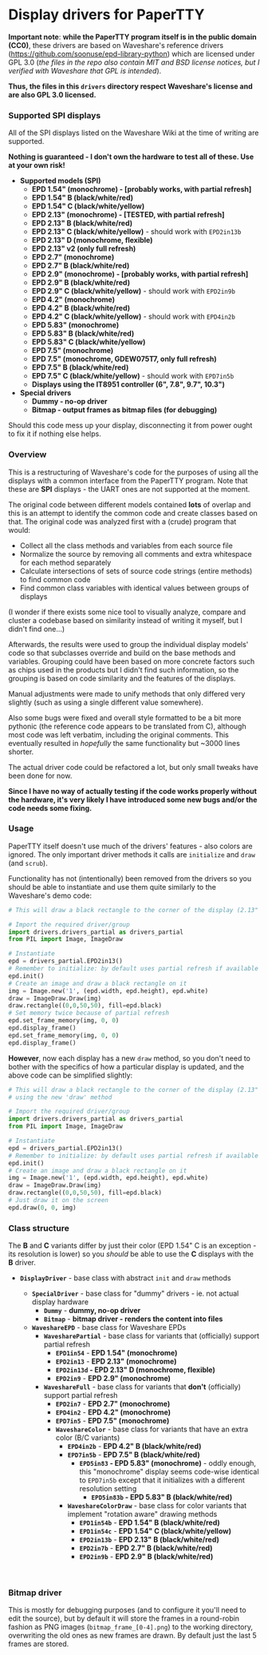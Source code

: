 # Display drivers for PaperTTY

**Important note**: **while the PaperTTY program itself is in the public domain (CC0)**, these drivers are based on Waveshare's reference drivers (https://github.com/soonuse/epd-library-python) which are licensed under GPL 3.0 (*the files in the repo also contain MIT and BSD license notices, but I verified with Waveshare that GPL is intended*).

**Thus, the files in this `drivers` directory respect Waveshare's license and are also GPL 3.0 licensed.**

### Supported SPI displays

All of the SPI displays listed on the Waveshare Wiki at the time of writing are supported.

**Nothing is guaranteed - I don't own the hardware to test all of these. Use at your own risk!**

- **Supported models (SPI)**
  - **EPD 1.54" (monochrome) - [probably works, with partial refresh]**
  - **EPD 1.54" B (black/white/red)**
  - **EPD 1.54" C (black/white/yellow)**
  - **EPD 2.13" (monochrome) - [TESTED, with partial refresh]** 
  - **EPD 2.13" B (black/white/red)**
  - **EPD 2.13" C (black/white/yellow)** - should work with `EPD2in13b`
  - **EPD 2.13" D (monochrome, flexible)**
  - **EPD 2.13" v2 (only full refresh)**
  - **EPD 2.7" (monochrome)**
  - **EPD 2.7" B (black/white/red)**
  - **EPD 2.9" (monochrome) - [probably works, with partial refresh]**
  - **EPD 2.9" B (black/white/red)**
  - **EPD 2.9" C (black/white/yellow)** - should work with `EPD2in9b`
  - **EPD 4.2" (monochrome)**
  - **EPD 4.2" B (black/white/red)**
  - **EPD 4.2" C (black/white/yellow)** - should work with `EPD4in2b`
  - **EPD 5.83" (monochrome)**
  - **EPD 5.83" B (black/white/red)**
  - **EPD 5.83" C (black/white/yellow)**
  - **EPD 7.5" (monochrome)**
  - **EPD 7.5" (monochrome, GDEW075T7, only full refresh)**
  - **EPD 7.5" B (black/white/red)**
  - **EPD 7.5" C (black/white/yellow)** - should work with `EPD7in5b`
  - **Displays using the IT8951 controller (6", 7.8", 9.7", 10.3")**
- **Special drivers**
  - **Dummy - no-op driver**
  - **Bitmap - output frames as bitmap files (for debugging)**

Should this code mess up your display, disconnecting it from power ought to fix it if nothing else helps.

### Overview

This is a restructuring of Waveshare's code for the purposes of using all the displays with a common interface from the PaperTTY program. Note that these are **SPI** displays - the UART ones are not supported at the moment.

The original code between different models contained **lots** of overlap and this is an attempt to identify the common code and create classes based on that. The original code was analyzed first with a (crude) program that would:

- Collect all the class methods and variables from each source file
- Normalize the source by removing all comments and extra whitespace for each method separately
- Calculate intersections of sets of source code strings (entire methods) to find common code
- Find common class variables with identical values between groups of displays

(I wonder if there exists some nice tool to visually analyze, compare and cluster a codebase based on similarity instead of writing it myself, but I didn't find one...)

Afterwards, the results were used to group the individual display models' code so that subclasses override and build on the base methods and variables. Grouping could have been based on more concrete factors such as chips used in the products but I didn't find such information, so the grouping is based on code similarity and the features of the displays.

Manual adjustments were made to unify methods that only differed very slightly (such as using a single different value somewhere).

Also some bugs were fixed and overall style formatted to be a bit more pythonic (the reference code appears to be translated from C), although most code was left verbatim, including the original comments. This eventually resulted in *hopefully* the same functionality but ~3000 lines shorter.

The actual driver code could be refactored a lot, but only small tweaks have been done for now.

**Since I have no way of actually testing if the code works properly without the hardware, it's very likely I have introduced some new bugs and/or the code needs some fixing.**

### Usage

PaperTTY itself doesn't use much of the drivers' features - also colors are ignored. The only important driver methods it calls are `initialize` and `draw` (and `scrub`).

Functionality has not (intentionally) been removed from the drivers so you should be able to instantiate and use them quite similarly to the Waveshare's demo code:

```python
# This will draw a black rectangle to the corner of the display (2.13" B/W)

# Import the required driver/group
import drivers.drivers_partial as drivers_partial
from PIL import Image, ImageDraw

# Instantiate
epd = drivers_partial.EPD2in13()
# Remember to initialize: by default uses partial refresh if available
epd.init()
# Create an image and draw a black rectangle on it
img = Image.new('1', (epd.width, epd.height), epd.white)
draw = ImageDraw.Draw(img)
draw.rectangle((0,0,50,50), fill=epd.black)
# Set memory twice because of partial refresh
epd.set_frame_memory(img, 0, 0)
epd.display_frame()
epd.set_frame_memory(img, 0, 0)
epd.display_frame()
```

**However**, now each display has a new `draw` method, so you don't need to bother with the specifics of how a particular display is updated, and the above code can be simplified slightly:

```python
# This will draw a black rectangle to the corner of the display (2.13" B/W),
# using the new 'draw' method

# Import the required driver/group
import drivers.drivers_partial as drivers_partial
from PIL import Image, ImageDraw

# Instantiate
epd = drivers_partial.EPD2in13()
# Remember to initialize: by default uses partial refresh if available
epd.init()
# Create an image and draw a black rectangle on it
img = Image.new('1', (epd.width, epd.height), epd.white)
draw = ImageDraw.Draw(img)
draw.rectangle((0,0,50,50), fill=epd.black)
# Just draw it on the screen
epd.draw(0, 0, img)
```

### Class structure

The **B** and **C** variants differ by just their color (EPD 1.54" C is an exception - its resolution is lower) so you *should* be able to use the **C** displays with the **B** driver.

- **`DisplayDriver`** - base class with abstract `init` and `draw` methods

  - **`SpecialDriver`** - base class for "dummy" drivers - ie. not actual display hardware
    - **`Dummy`** - **dummy, no-op driver**
    - **`Bitmap`** - **bitmap driver - renders the content into files**
  - **`WaveshareEPD`** - base class for Waveshare EPDs
    - **`WavesharePartial`** - base class for variants that (officially) support partial refresh
      - **`EPD1in54`** - **EPD 1.54" (monochrome)**
      - **`EPD2in13`** - **EPD 2.13" (monochrome)**
      - **`EPD2in13d` - EPD 2.13" D (monochrome, flexible)**
      - **`EPD2in9`** - **EPD 2.9" (monochrome)**
    - **`WaveshareFull`** - base class for variants that **don't** (officially) support partial refresh
      - **`EPD2in7`** - **EPD 2.7" (monochrome)**
      - **`EPD4in2`** - **EPD 4.2" (monochrome)**
      - **`EPD7in5`** - **EPD 7.5" (monochrome)**
      - **`WaveshareColor`** - base class for variants that have an extra color (B/C variants)
        - **`EPD4in2b`** - **EPD 4.2" B (black/white/red)**
        - **`EPD7in5b`** - **EPD 7.5" B (black/white/red)**
          - **`EPD5in83` - EPD 5.83" (monochrome)** - oddly enough, this "monochrome" display seems code-wise identical to `EPD7in5b` except that it initializes with a different resolution setting
            - **`EPD5in83b` - EPD 5.83" B (black/white/red)**
        - **`WaveshareColorDraw`** - base class for color variants that implement "rotation aware" drawing methods
          - **`EPD1in54b`** - **EPD 1.54" B (black/white/red)**
          - **`EPD1in54c`** - **EPD 1.54" C (black/white/yellow)**
          - **`EPD2in13b`** - **EPD 2.13" B (black/white/red)**
          - **`EPD2in7b`** - **EPD 2.7" B (black/white/red)**
          - **`EPD2in9b`** - **EPD 2.9" B (black/white/red)**

  ​

### Bitmap driver

This is mostly for debugging purposes (and to configure it you'll need to edit the source), but by default it will store the frames in a round-robin fashion as PNG images (`bitmap_frame_[0-4].png`) to the working directory, overwriting the old ones as new frames are drawn. By default just the last 5 frames are stored.
